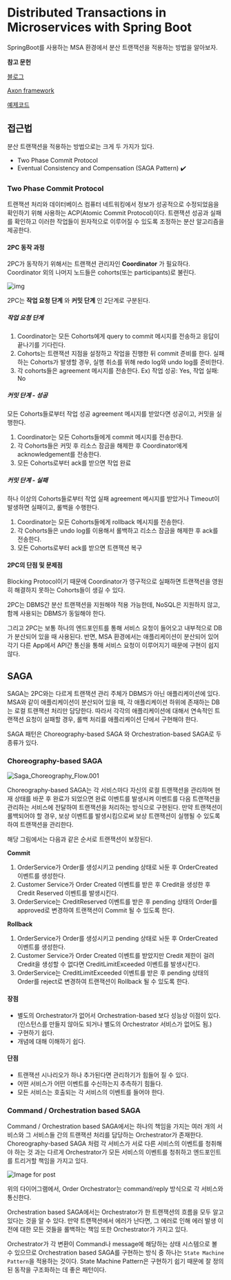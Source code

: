 # Distributed Transactions in Microservices with Spring Boot

SpringBoot를 사용하는 MSA 환경에서 분산 트랜잭션을 적용하는 방법을 알아보자.

**참고 문헌**

[블로그](https://piotrminkowski.com/2020/06/19/distributed-transactions-in-microservices-with-spring-boot/)

[Axon framework](https://docs.axoniq.io/reference-guide/implementing-domain-logic/complex-business-transactions)

[예제코드](https://github.com/piomin/sample-spring-microservices-transactions.git)



## 접근법

분산 트랜잭션을 적용하는 방법으로는 크게 두 가지가 있다.

* Two Phase Commit Protocol
* Eventual Consistency and Compensation (SAGA Pattern) :heavy_check_mark:



### Two Phase Commit Protocol

트랜잭션 처리와 데이터베이스 컴퓨터 네트워킹에서 정보가 성공적으로 수정되었음을 확인하기 위해 사용하는 ACP(Atomic Commit Protocol)이다. 트랜잭션 성공과 실패를 확인하고 이러한 작업들이 원자적으로 이루어질 수 있도록 조정하는 분산 알고리즘을 제공한다.



#### 2PC 동작 과정

2PC가 동작하기 위해서는 트랜잭션 관리자인 **Coordinator** 가 필요하다. Coordinator 외의 나머지 노드들은 cohorts(또는 participants)로 불린다. 

![img](https://docs.google.com/drawings/d/1hLs56P5nwgZVnRfvHE9wG8nNDyB_6kG_dCTk9Mo0Z0M/pub?w=543&h=520)

2PC는 **작업 요청 단계** 와 **커밋 단계** 인 2단계로 구분된다.

##### 작업 요청 단계

1. Coordinator는 모든 Cohorts에게 query to commit 메시지를 전송하고 응답이 끝나기를 기다린다.
2. Cohorts는 트랜잭션 지점을 설정하고 작업을 진행한 뒤 commit 준비를 한다. 실패하는 Cohorts가 발생할 경우, 실행 취소를 위해 redo log와 undo log를 준비한다.
3. 각 cohorts들은 agreement 메시지를 전송한다. Ex) 작업 성공: Yes, 작업 실패: No



##### 커밋 단계 - 성공

모든 Cohorts들로부터 작업 성공 agreement 메시지를 받았다면 성공이고, 커밋을 실행한다.

1.  Coordinator는 모든 Cohorts들에게 commit 메시지를 전송한다.
2. 각 Cohorts들은 커밋 후 리소스 잠금을 해제한 후 Coordinator에게 acknowledgement를 전송한다.
3. 모든 Cohorts로부터 ack를 받으면 작업 완료

##### 커밋 단계 - 실패

하나 이상의 Cohorts들로부터 작업 실패 agreement 메시지를 받았거나 Timeout이 발생하면 실패이고, 롤백을 수행한다.

1.  Coordinator는 모든 Cohorts들에게 rollback 메시지를 전송한다.
2. 각 Cohorts들은 undo log를 이용해서 롤백하고 리소스 잠금을 해제한 후 ack를 전송한다.
3. 모든 Cohorts로부터 ack를 받으면 트랜잭션 복구



#### 2PC의 단점 및 문제점

Blocking Protocol이기 때문에 Coordinator가 영구적으로 실패하면 트랜잭션을 영원히 해결하지 못하는 Cohorts들이 생길 수 있다.

2PC는 DBMS간 분산 트랜잭션을 지원해야 적용 가능한데, NoSQL은 지원하지 않고, 함께 사용되는 DBMS가 동일해야 한다. 

그리고 2PC는 보통 하나의 엔드포인트를 통해 서비스 요청이 들어오고 내부적으로 DB가 분산되어 있을 때 사용된다. 반면, MSA 환경에서는 애플리케이션이 분산되어 있어 각기 다른 App에서 API간 통신을 통해 서비스 요청이 이루어지기 때문에 구현이 쉽지않다.



## SAGA

SAGA는 2PC와는 다르게 트랜잭션 관리 주체가 DBMS가 아닌 애플리케이션에 있다. MSA와 같이 애플리케이션이 분산되어 있을 때, 각 애플리케이션 하위에 존재하는 DB는 로컬 트랜잭션 처리만 담당한다. 따라서 각각의 애플리케이션에 대해서 연속적인 트랜잭션 요청이 실패할 경우, 롤백 처리를 애플리케이션 단에서 구현해야 한다. 

SAGA 패턴은 Choreography-based SAGA 와 Orchestration-based SAGA로 두 종류가 있다.



### Choreography-based SAGA

![Saga_Choreography_Flow.001](/Users/yunseowon/Desktop/Saga_Choreography_Flow.001.jpeg)

Choreography-based SAGA는 각 서비스마다 자신의 로컬 트랜잭션을 관리하며 현재 상태를 바꾼 후 완료가 되었으면 완료 이벤트를 발생시켜 이벤트를 다음 트랜잭션을 관리하는 서비스에 전달하여 트랜잭션을 처리하는 방식으로 구현된다. 만약 트랜잭션이 롤백되어야 할 경우, 보상 이벤트를 발생시킴으로써 보상 트랜잭션이 실행될 수 있도록 하여 트랜잭션을 관리한다.

해당 그림에서는 다음과 같은 순서로 트랜잭션이 보장된다.

**Commit**

1. OrderService가 Order를 생성시키고 pending 상태로 놔둔 후 OrderCreated 이벤트를 생성한다.
2. Customer Service가 Order Created 이벤트를 받은 후 Credit을 생성한 후 Credit Reserved 이벤트를 발생시킨다.
3. OrderService는 CreditReserved 이벤트를 받은 후 pending 상태의 Order를 approved로 변경하여 트랜잭션이 Commit 될 수 있도록 한다.

**Rollback**

1. OrderService가 Order를 생성시키고 pending 상태로 놔둔 후 OrderCreated 이벤트를 생성한다.
2. Customer Service가 Order Created 이벤트를 받았지만 Credit 제한이 걸려 Credit을 생성할 수 없다면 CreditLimitExceeded 이벤트를 발생시킨다.
3. OrderService는 CreditLimitExceeded 이벤트를 받은 후 pending 상태의 Order를 reject로 변경하여 트랜잭션이 Rollback 될 수 있도록 한다.



#### 장점

* 별도의 Orchestrator가 없어서 Orchestration-based 보다 성능상 이점이 있다. (인스턴스를 만들지 않아도 되거나 별도의 Orchestrator 서비스가 없어도 됨.)
* 구현하기 쉽다.
* 개념에 대해 이해하기 쉽다.



#### 단점

* 트랜잭션 시나리오가 하나 추가된다면 관리하기가 힘들어 질 수 있다.
* 어떤 서비스가 어떤 이벤트를 수신하는지 추측하기 힘들다.
* 모든 서비스는 호출되는 각 서비스의 이벤트를 들어야 한다.



### Command / Orchestration based SAGA

Command / Orchestration based SAGA에서는 하나의 책임을 가지는 여러 개의 서비스와 그 서비스들 간의 트랜잭션 처리를 담당하는 Orchestrator가 존재한다. Choreography-based SAGA 처럼 각 서비스가 서로 다른 서비스의 이벤트를 청취해야 하는 것 과는 다르게 Orchestrator가 모든 서비스의 이벤트를 청취하고 엔드포인트를 트리거할 책임을 가지고 있다. 

![Image for post](https://miro.medium.com/max/683/1*OxfdbfsX2M7qrv5WsSXAMg.png)

위의 다이어그램에서, Order Orchestrator는 command/reply 방식으로 각 서비스와 통신한다. 



Orchestration based SAGA에서는 Orchestrator가 한 트랜잭션의 흐름을 모두 알고있다는 것을 알 수 있다. 만약 트랜잭션에서 에러가 난다면, 그 에러로 인해 에러 발생 이전에 대한 모든 것들을 롤백하는 책임 또한 Orchestrator가 가지고 있다. 

Orchestrator가 각 변환이 Command나 message에 해당하는 상태 시스템으로 볼 수 있으므로 Orchestration based SAGA를 구현하는 방식 중 하나는 `State Machine Pattern`을 적용하는 것이다. State Machine Pattern은 구현하기 쉽기 때문에 잘 정의된 동작을 구조화하는 데 좋은 패턴이다.

























